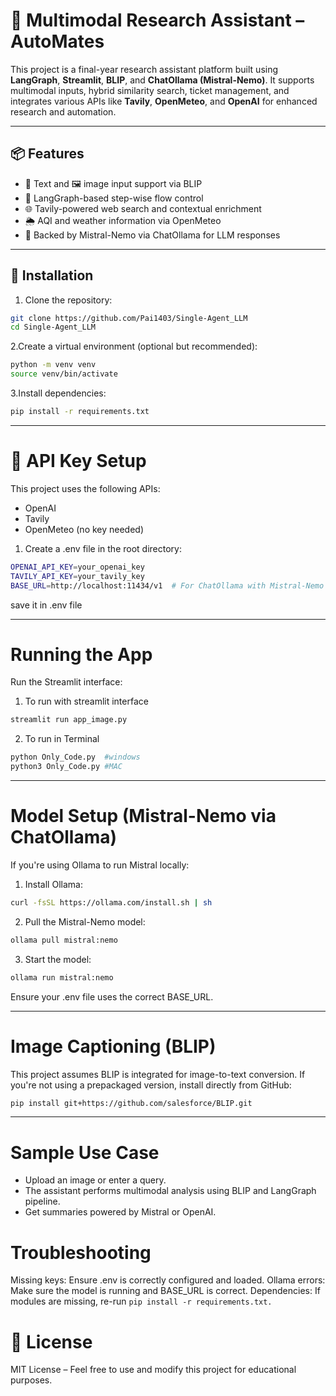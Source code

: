 # 🧠 Multimodal Research Assistant – AutoMates

This project is a final-year research assistant platform built using **LangGraph**, **Streamlit**, **BLIP**, and **ChatOllama (Mistral-Nemo)**. It supports multimodal inputs, hybrid similarity search, ticket management, and integrates various APIs like **Tavily**, **OpenMeteo**, and **OpenAI** for enhanced research and automation.

---

## 📦 Features

- 📄 Text and 🖼️ image input support via BLIP
- 🔁 LangGraph-based step-wise flow control
- 🌐 Tavily-powered web search and contextual enrichment
- 🌦️ AQI and weather information via OpenMeteo
- 🧠 Backed by Mistral-Nemo via ChatOllama for LLM responses

---

## 🚀 Installation

1. Clone the repository:

```bash
git clone https://github.com/Pai1403/Single-Agent_LLM
cd Single-Agent_LLM
```

2.Create a virtual environment (optional but recommended):

```bash
python -m venv venv
source venv/bin/activate
```

3.Install dependencies:

```bash
pip install -r requirements.txt
```

---

# 🔑 API Key Setup

This project uses the following APIs:
- OpenAI
- Tavily
- OpenMeteo (no key needed)

1. Create a .env file in the root directory:

``` bash
OPENAI_API_KEY=your_openai_key
TAVILY_API_KEY=your_tavily_key
BASE_URL=http://localhost:11434/v1  # For ChatOllama with Mistral-Nemo
```
save it in .env file

---
# Running the App

Run the Streamlit interface:

1. To run with streamlit interface
```bash
streamlit run app_image.py
```
2. To run in Terminal
```bash
python Only_Code.py  #windows
python3 Only_Code.py #MAC
```
---
# Model Setup (Mistral-Nemo via ChatOllama)

If you're using Ollama to run Mistral locally:
1. Install Ollama:

```bash
curl -fsSL https://ollama.com/install.sh | sh
```

2. Pull the Mistral-Nemo model:

```bash
ollama pull mistral:nemo
```

3. Start the model:

```bash
ollama run mistral:nemo
```
Ensure your .env file uses the correct BASE_URL.

---
#  Image Captioning (BLIP)

This project assumes BLIP is integrated for image-to-text conversion.
If you're not using a prepackaged version, install directly from GitHub:

```bash
pip install git+https://github.com/salesforce/BLIP.git
```

---
#  Sample Use Case
- Upload an image or enter a query.
- The assistant performs multimodal analysis using BLIP and LangGraph pipeline.
- Get summaries powered by Mistral or OpenAI.

#  Troubleshooting
Missing keys: Ensure .env is correctly configured and loaded.
Ollama errors: Make sure the model is running and BASE_URL is correct.
Dependencies: If modules are missing, re-run ```pip install -r requirements.txt.```


# 📄 License
MIT License – Feel free to use and modify this project for educational purposes.
